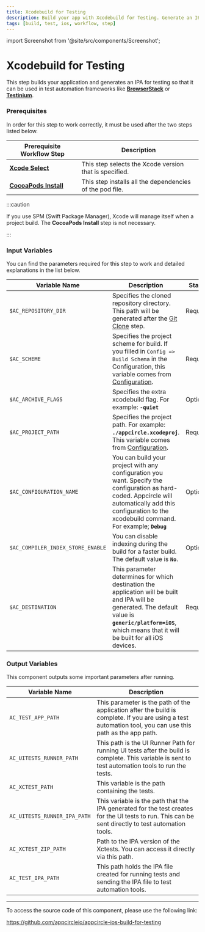 ```yaml
---
title: Xcodebuild for Testing
description: Build your app with Xcodebuild for Testing. Generate an IPA for use in test automation frameworks like BrowserStack or Testinium."
tags: [build, test, ios, workflow, step]
---
```


import Screenshot from '@site/src/components/Screenshot';

# Xcodebuild for Testing

This step builds your application and generates an IPA for testing so that it can be used in test automation frameworks like [**BrowserStack**](https://docs.appcircle.io/workflows/ios-specific-workflow-steps#browserstack-app-automate---xcui) or [**Testinium**](/workflows/common-workflow-steps/testinium).

### Prerequisites

In order for this step to work correctly, it must be used after the two steps listed below.

| Prerequisite Workflow Step                      | Description                                     |
|-------------------------------------------------|-------------------------------------------------|
| [**Xcode Select**](https://docs.appcircle.io/workflows/ios-specific-workflow-steps#xcode-select-version)     | This step selects the Xcode version that is specified. |
| [**CocoaPods Install**](https://docs.appcircle.io/workflows/ios-specific-workflow-steps#cocoapods-install)   | This step installs all the dependencies of the pod file. |

<Screenshot url='https://cdn.appcircle.io/docs/assets/BE2827-testingOrder.png' />

:::caution

If you use SPM (Swift Package Manager), Xcode will manage itself when a project build. The **CocoaPods Install** step is not necessary.

:::

### Input Variables

You can find the parameters required for this step to work and detailed explanations in the list below.

<Screenshot url='https://cdn.appcircle.io/docs/assets/BE2827-testingInputs.png' />

| Variable Name                 | Description                                    | Status               |
|-------------------------------|------------------------------------------------|----------------------|
| `$AC_REPOSITORY_DIR`         | Specifies the cloned repository directory. This path will be generated after the [Git Clone](https://docs.appcircle.io/workflows/common-workflow-steps#git-clone) step. | Required |
| `$AC_SCHEME`                 | Specifies the project scheme for build. If you filled in `Config => Build Schema` in the Configuration, this variable comes from [Configuration](https://docs.appcircle.io/build/building-ios-applications#build-configuration). | Required |
| `$AC_ARCHIVE_FLAGS`             | Specifies the extra xcodebuild flag. For example: **`-quiet`** | Optional |
| `$AC_PROJECT_PATH`               | Specifies the project path. For example: **`./appcircle.xcodeproj`**. This variable comes from [Configuration](https://docs.appcircle.io/build/building-ios-applications#build-configuration). | Required |
| `$AC_CONFIGURATION_NAME`             | You can build your project with any configuration you want. Specify the configuration as hard-coded. Appcircle will automatically add this configuration to the xcodebuild command. For example; **`Debug`** | Optional |
| `$AC_COMPILER_INDEX_STORE_ENABLE` | You can disable indexing during the build for a faster build. The default value is **`No`**. | Optional |
| `$AC_DESTINATION` | This parameter determines for which destination the application will be built and IPA will be generated. The default value is **`generic/platform=iOS`**, which means that it will be built for all iOS devices. | Required |

### Output Variables

This component outputs some important parameters after running.

| Variable Name                 | Description                                    |
|-------------------------------|------------------------------------------------|
| `AC_TEST_APP_PATH`           | This parameter is the path of the application after the build is complete. If you are using a test automation tool, you can use this path as the app path. |
| `AC_UITESTS_RUNNER_PATH`     | This path is the UI Runner Path for running UI tests after the build is complete. This variable is sent to test automation tools to run the tests. |
| `AC_XCTEST_PATH`             | This variable is the path containing the tests. |
| `AC_UITESTS_RUNNER_IPA_PATH` | This variable is the path that the IPA generated for the test creates for the UI tests to run. This can be sent directly to test automation tools. |
| `AC_XCTEST_ZIP_PATH`         | Path to the IPA version of the Xctests. You can access it directly via this path. |
| `AC_TEST_IPA_PATH`           | This path holds the IPA file created for running tests and sending the IPA file to test automation tools. |

---

To access the source code of this component, please use the following link:

https://github.com/appcircleio/appcircle-ios-build-for-testing